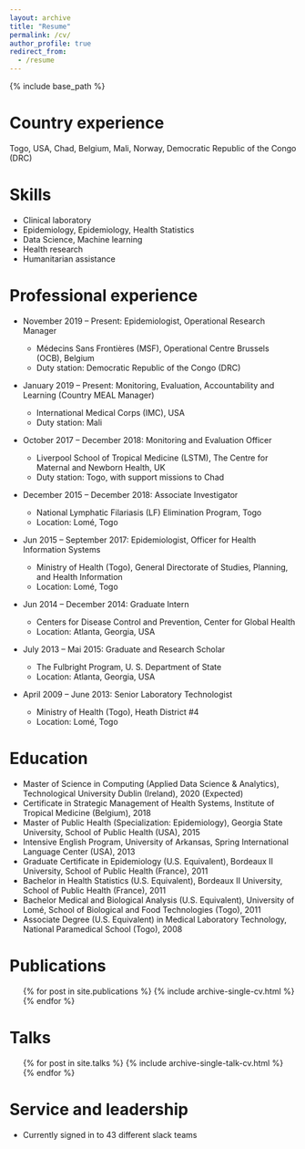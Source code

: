 ```yaml
---
layout: archive
title: "Resume"
permalink: /cv/
author_profile: true
redirect_from:
  - /resume
---
```


{% include base_path %}

Country experience
======
Togo, USA, Chad, Belgium, Mali, Norway, Democratic Republic of the Congo (DRC)

Skills
======
* Clinical laboratory
* Epidemiology, Epidemiology, Health Statistics
* Data Science, Machine learning 
* Health research 
* Humanitarian assistance

Professional experience
======
* November 2019 – Present: Epidemiologist, Operational Research Manager 
  * Médecins Sans Frontières (MSF), Operational Centre Brussels (OCB), Belgium
  * Duty station: Democratic Republic of the Congo (DRC)

* January 2019 – Present: Monitoring, Evaluation, Accountability and Learning (Country MEAL Manager) 
  * International Medical Corps (IMC), USA
  * Duty station: Mali 

* October 2017 – December 2018: Monitoring and Evaluation Officer
  * Liverpool School of Tropical Medicine (LSTM), The Centre for Maternal and Newborn Health, UK
  * Duty station: Togo, with support missions to Chad

* December 2015 – December 2018: Associate Investigator
  * National Lymphatic Filariasis (LF) Elimination Program, Togo
  * Location: Lomé, Togo   

* Jun 2015 – September 2017: Epidemiologist, Officer for Health Information Systems 
  * Ministry of Health (Togo), General Directorate of Studies, Planning, and Health Information  
  * Location: Lomé, Togo   

* Jun 2014 – December 2014: Graduate Intern
  * Centers for Disease Control and Prevention, Center for Global Health
  * Location: Atlanta, Georgia, USA

* July 2013 – Mai 2015: Graduate and Research Scholar 
  * The Fulbright Program, U. S. Department of State
  * Location: Atlanta, Georgia, USA

* April 2009 – June 2013: Senior Laboratory Technologist 
  * Ministry of Health (Togo), Heath District #4
  * Location: Lomé, Togo   

Education
======
* Master of Science in Computing (Applied Data Science & Analytics), Technological University Dublin (Ireland), 2020 (Expected)
* Certificate in Strategic Management of Health Systems, Institute of Tropical Medicine (Belgium), 2018 
* Master of Public Health (Specialization: Epidemiology), Georgia State University, School of Public Health (USA), 2015     
* Intensive English Program, University of Arkansas, Spring International Language Center (USA), 2013
* Graduate Certificate in Epidemiology (U.S. Equivalent), Bordeaux II University, School of Public Health (France), 2011
* Bachelor in Health Statistics (U.S. Equivalent), Bordeaux II University, School of Public Health (France), 2011 
* Bachelor Medical and Biological Analysis (U.S. Equivalent), University of Lomé, School of Biological and Food Technologies (Togo), 2011 
* Associate Degree (U.S. Equivalent) in Medical Laboratory Technology, National Paramedical School (Togo), 2008 

Publications
======
  <ul>{% for post in site.publications %}
    {% include archive-single-cv.html %}
  {% endfor %}</ul>
  
Talks
======
  <ul>{% for post in site.talks %}
    {% include archive-single-talk-cv.html %}
  {% endfor %}</ul>
    
Service and leadership
======
* Currently signed in to 43 different slack teams
